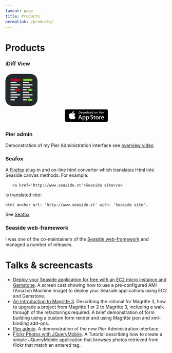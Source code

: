 ```yaml
---
layout: page
title: Products
permalink: /products/
---
```


# Products

### iDiff View
<div style="display:table"><a href="https://itunes.apple.com/us/app/idiff-view/id1084386974?mt=8"><img src="/images/blog/iDiffView/iDiffViewIcon.svg" style="display:table-cell;vertical-align:middle;width:100px;margin:5px auto;"/></a></div><div><a href="https://itunes.apple.com/us/app/idiff-view/id1084386974?mt=8"><img src="/images/apple-marketing-images/App_Store_Badge_US-UK_135x40.svg" style="display:table-cell; vertical-align:middle; height:40px;width:135px;margin:5px auto"/></a></div><div style="display: table-column"><div style="display:table-cell">iDiff View highlights the difference between two versions of a text file.</div></div></div>

### Pier admin
Demonstration of my Pier Administration interface see [overview video](https://vimeo.com/32749535)

### Seafox
A [Firefox](https://www.mozilla.org/en-US/firefox/new/) plug-in and on-line html converter which translates Html into Seaside canvas methods. For example:

```
   <a href='http://www.seaside.st'>Seaside site</a>
```
is translated into:

```smalltalk
html anchor url: 'http://www.seaside.st' with: 'Seaside site'.
```
See [Seafox](http://seafox.seasidehosting.st)

### Seaside web-framework
I was one of the co-maintainers of the [Seaside web-framework](seaside.st) and managed a number of releases.

# Talks & screencasts

* [Deploy your Seaside application for free with an EC2 micro instance and Gemstone](https://vimeo.com/18375790). A screen cast showing how to use a pre-configured AMI (Amazon Machine Image) to deploy your Seaside applications using EC2 and Gemstone.
* [An Introduction to Magritte 3](https://vimeo.com/37032840).  Describing the rational for Magritte 3, how to upgrade a project from Magritte 1 or 2 to Magritte 3, including a walk through of the refactorings required. A brief demonstration of form building using a custom form render and using Magritte json and xml-binding add-ons.
* [Pier admin](https://vimeo.com/32749535). A demonstration of the new Pier Administration interface.
* [Flickr Photos with JQueryMobile](https://vimeo.com/31600152). A Tutorial describing how to create a simple JQueryMobile application that browses photos retrieved from flickr that match an entered tag.

